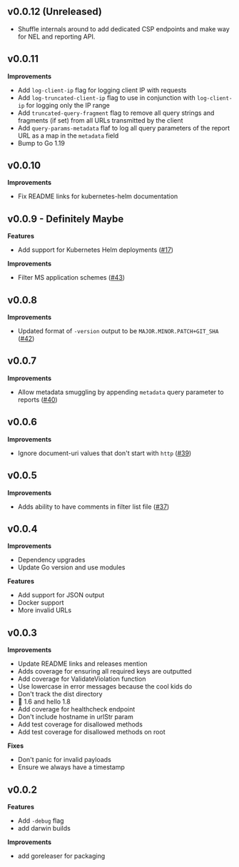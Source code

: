 ## v0.0.12 (Unreleased)

- Shuffle internals around to add dedicated CSP endpoints and make way for NEL and reporting API.

## v0.0.11

**Improvements**

- Add `log-client-ip` flag for logging client IP with requests
- Add `log-truncated-client-ip` flag to use in conjunction with `log-client-ip` for logging only the IP range
- Add `truncated-query-fragment` flag to remove all query strings and fragments (if set) from all URLs transmitted by the client
- Add `query-params-metadata` flaf to log all query parameters of the report URL as a map in the `metadata` field
- Bump to Go 1.19

## v0.0.10

**Improvements**

- Fix README links for kubernetes-helm documentation

## v0.0.9 - Definitely Maybe

**Features**

- Add support for Kubernetes Helm deployments ([#17](https://github.com/jacobbednarz/go-csp-collector/issues/17))

**Improvements**

- Filter MS application schemes ([#43](https://github.com/jacobbednarz/go-csp-collector/issues/43))

## v0.0.8

**Improvements**

- Updated format of `-version` output to be `MAJOR.MINOR.PATCH+GIT_SHA` ([#42](https://github.com/jacobbednarz/go-csp-collector/issues/42))

## v0.0.7

**Improvements**

- Allow metadata smuggling by appending `metadata` query parameter to reports ([#40](https://github.com/jacobbednarz/go-csp-collector/issues/40))

## v0.0.6

**Improvements**

- Ignore document-uri values that don't start with `http` ([#39](https://github.com/jacobbednarz/go-csp-collector/issues/39))

## v0.0.5

**Improvements**

- Adds ability to have comments in filter list file ([#37](https://github.com/jacobbednarz/go-csp-collector/issues/37))

## v0.0.4

**Improvements**

- Dependency upgrades
- Update Go version and use modules

**Features**

- Add support for JSON output
- Docker support
- More invalid URLs

## v0.0.3

**Improvements**

- Update README links and releases mention
- Adds coverage for ensuring all required keys are outputted
- Add coverage for ValidateViolation function
- Use lowercase in error messages because the cool kids do
- Don't track the dist directory
- 👋 1.6 and hello 1.8
- Add coverage for healthcheck endpoint
- Don't include hostname in urlStr param
- Add test coverage for disallowed methods
- Add test coverage for disallowed methods on root

**Fixes**

- Don't panic for invalid payloads
- Ensure we always have a timestamp

## v0.0.2

**Features**

- Add `-debug` flag
- add darwin builds

**Improvements**

- add goreleaser for packaging
